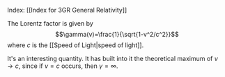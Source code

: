 Index: [[Index for 3GR General Relativity]]

The Lorentz factor is given by 
$$\gamma(v)=\frac{1}{\sqrt{1-v^2/c^2}}$$
where $c$ is the [[Speed of Light|speed of light]].

It's an interesting quantity. It has built into it the theoretical maximum of $v\to c$, since if $v=c$ occurs, then $\gamma=\infty$.

